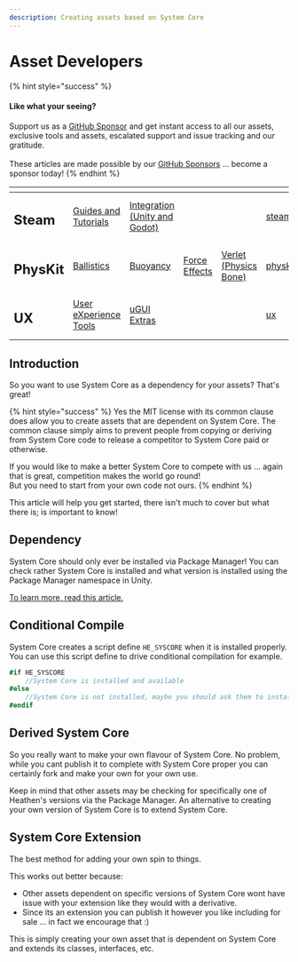 ```yaml
---
description: Creating assets based on System Core
---
```


# Asset Developers

{% hint style="success" %}
#### Like what your seeing?

Support us as a [GitHub Sponsor](../../../become-a-sponsor/) and get instant access to all our assets, exclusive tools and assets, escalated support and issue tracking and our gratitude.\
\
These articles are made possible by our [GitHub Sponsors](../../../become-a-sponsor/) ... become a sponsor today!
{% endhint %}

<table data-view="cards"><thead><tr><th></th><th></th><th></th><th></th><th></th><th data-hidden data-card-target data-type="content-ref"></th><th data-hidden data-card-cover data-type="files"></th></tr></thead><tbody><tr><td><h2>Steam</h2></td><td><a href="../../../steam/steam.md">Guides and Tutorials</a></td><td><a href="../../steamworks/">Integration (Unity and Godot)</a></td><td></td><td></td><td><a href="../../../steam/steam.md">steam.md</a></td><td><a href="../../../.gitbook/assets/Steamworks Card.png">Steamworks Card.png</a></td></tr><tr><td><h2>PhysKit</h2></td><td><a href="../../physkit/sample-scenes/fantasy-style-ballistic-simulation.md">Ballistics</a></td><td><a href="../../physkit/sample-scenes/1-buoyancy-example.md">Buoyancy</a></td><td><a href="../../physkit/sample-scenes/1-force-effect-fields.md">Force Effects</a></td><td><a href="../../physkit/sample-scenes/2-verlet-spring-skinned-mesh.md">Verlet (Physics Bone)</a></td><td><a href="../../physkit/">physkit</a></td><td><a href="../../../.gitbook/assets/PhysKit Card.png">PhysKit Card.png</a></td></tr><tr><td><h2>UX</h2></td><td><a href="../../ux/learning/core-concepts/">User eXperience Tools</a></td><td><a href="../../ux/learning/ugui-extras/">uGUI Extras</a></td><td></td><td></td><td><a href="../../ux/">ux</a></td><td><a href="../../../.gitbook/assets/Splash Screen (1).png">Splash Screen (1).png</a></td></tr></tbody></table>

## Introduction

So you want to use System Core as a dependency for your assets? That's great!

{% hint style="success" %}
Yes the MIT license with its common clause does allow you to create assets that are dependent on System Core. The common clause simply aims to prevent people from copying or deriving from System Core code to release a competitor to System Core paid or otherwise.



If you would like to make a better System Core to compete with us … again that is great, competition makes the world go round!\
But you need to start from your own code not ours.
{% endhint %}

This article will help you get started, there isn't much to cover but what there is; is important to know!

## Dependency

System Core should only ever be installed via Package Manager! You can check rather System Core is installed and what version is installed using the Package Manager namespace in Unity.

[To learn more, read this article.](../../tips-for-asset-developers/package-manger-in-c.md)

## Conditional Compile

System Core creates a script define `HE_SYSCORE` when it is installed properly. You can use this script define to drive conditional compilation for example.

```csharp
#if HE_SYSCORE
    //System Core is installed and available
#else
    //System Core is not installed, maybe you should ask them to install it?
#endif
```

## Derived System Core

So you really want to make your own flavour of System Core. No problem, while you cant publish it to complete with System Core proper you can certainly fork and make your own for your own use.

Keep in mind that other assets may be checking for specifically one of Heathen's versions via the Package Manager. An alternative to creating your own version of System Core is to extend System Core.

## System Core Extension

The best method for adding your own spin to things.

This works out better because:

* Other assets dependent on specific versions of System Core wont have issue with your extension like they would with a derivative.
* Since its an extension you can publish it however you like including for sale ... in fact we encourage that :)

This is simply creating your own asset that is dependent on System Core and extends its classes, interfaces, etc.
